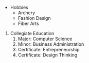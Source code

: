 * Hobbies
  * Archery
  * Fashion Design
  * Fiber Arts
1. Collegiate Education
   1. Major: Computer Science
   2. Minor: Business Administration
   3. Certificate: Entrepreneurship
   4. Certificate: Design Thinking
